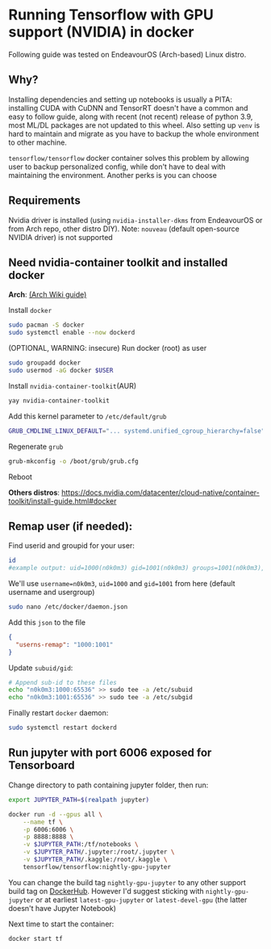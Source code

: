 # Running Tensorflow with GPU support (NVIDIA) in docker

Following guide was tested on EndeavourOS (Arch-based) Linux distro.

## Why?

Installing dependencies and setting up notebooks is usually a PITA: installing CUDA with CuDNN and TensorRT doesn't have a common and easy to follow guide, along with recent (not recent) release of python 3.9, most ML/DL packages are not updated to this wheel. Also setting up `venv` is hard to maintain and migrate as you have to backup the whole environment to other machine.

`tensorflow/tensorflow` docker container solves this problem by allowing user to backup personalized config, while don't have to deal with maintaining the environment. Another perks is you can choose

## Requirements

Nvidia driver is installed (using `nvidia-installer-dkms` from EndeavourOS or from Arch repo, other distro DIY). Note: `nouveau` (default open-source NVIDIA driver) is not supported

## Need nvidia-container toolkit and installed docker

**Arch**: [(Arch Wiki guide)](https://wiki.archlinux.org/index.php/docker#Run_GPU_accelerated_Docker_containers_with_NVIDIA_GPUs)

Install `docker`
```sh
sudo pacman -S docker
sudo systemctl enable --now dockerd
```
(OPTIONAL, WARNING: insecure) Run docker (root) as user
```sh
sudo groupadd docker
sudo usermod -aG docker $USER
```
Install `nvidia-container-toolkit`(AUR)
```sh
yay nvidia-container-toolkit
```

Add this kernel parameter to `/etc/default/grub`
```sh
GRUB_CMDLINE_LINUX_DEFAULT="... systemd.unified_cgroup_hierarchy=false"
```
Regenerate `grub`
```sh
grub-mkconfig -o /boot/grub/grub.cfg
```
Reboot

**Others distros**: https://docs.nvidia.com/datacenter/cloud-native/container-toolkit/install-guide.html#docker

## Remap user (if needed):

Find userid and groupid for your user:
```sh
id
#example output: uid=1000(n0k0m3) gid=1001(n0k0m3) groups=1001(n0k0m3),3(sys),965(libvirt),966(docker),982(rfkill),984(users),992(kvm),993(input),998(wheel),1000(autologin)
```

We'll use `username=n0k0m3`, `uid=1000` and `gid=1001` from here (default username and usergroup)
```sh
sudo nano /etc/docker/daemon.json
```
Add this `json` to the file
```json
{
  "userns-remap": "1000:1001"
}
```
Update `subuid/gid`:
```sh
# Append sub-id to these files
echo "n0k0m3:1000:65536" >> sudo tee -a /etc/subuid
echo "n0k0m3:1001:65536" >> sudo tee -a /etc/subgid
```

Finally restart `docker` daemon:
```sh
sudo systemctl restart dockerd
```

## Run jupyter with port 6006 exposed for Tensorboard
Change directory to path containing jupyter folder, then run:
```sh
export JUPYTER_PATH=$(realpath jupyter)

docker run -d --gpus all \
    --name tf \
    -p 6006:6006 \
    -p 8888:8888 \
    -v $JUPYTER_PATH:/tf/notebooks \
    -v $JUPYTER_PATH/.jupyter:/root/.jupyter \
    -v $JUPYTER_PATH/.kaggle:/root/.kaggle \
    tensorflow/tensorflow:nightly-gpu-jupyter
```
You can change the build tag `nightly-gpu-jupyter` to any other support build tag on [DockerHub](https://hub.docker.com/r/tensorflow/tensorflow/tags). However I'd suggest sticking with `nightly-gpu-jupyter` or at earliest `latest-gpu-jupyter` or `latest-devel-gpu` (the latter doesn't have Jupyter Notebook)

Next time to start the container:
```sh
docker start tf
```
